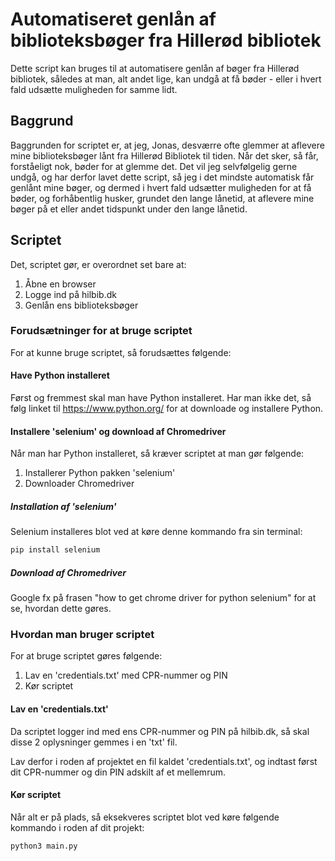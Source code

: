 # Automatiseret genlån af biblioteksbøger fra Hillerød bibliotek
Dette script kan bruges til at automatisere genlån af bøger fra Hillerød bibliotek, således at man, alt andet lige, kan undgå at få bøder - eller i hvert fald udsætte muligheden for samme lidt.

## Baggrund
Baggrunden for scriptet er, at jeg, Jonas, desværre ofte glemmer at aflevere mine biblioteksbøger lånt fra Hillerød Bibliotek til tiden. Når det sker, så får, forståeligt nok, bøder for at glemme det. Det vil jeg selvfølgelig gerne undgå, og har derfor lavet dette script, så jeg i det mindste automatisk får genlånt mine bøger, og dermed i hvert fald udsætter muligheden for at få bøder, og forhåbentlig husker, grundet den lange lånetid, at aflevere mine bøger på et eller andet tidspunkt under den lange lånetid.

## Scriptet
Det, scriptet gør, er overordnet set bare at:
1. Åbne en browser
2. Logge ind på hilbib.dk
3. Genlån ens biblioteksbøger

### Forudsætninger for at bruge scriptet
For at kunne bruge scriptet, så forudsættes følgende:

#### Have Python installeret
Først og fremmest skal man have Python installeret. Har man ikke det, så følg linket til https://www.python.org/ for at downloade og installere Python.

#### Installere 'selenium' og download af Chromedriver
Når man har Python installeret, så kræver scriptet at man gør følgende:
1. Installerer Python pakken 'selenium'
2. Downloader Chromedriver

##### Installation af 'selenium'
Selenium installeres blot ved at køre denne kommando fra sin terminal:
```bash
pip install selenium
```

##### Download af Chromedriver
Google fx på frasen "how to get chrome driver for python selenium" for at se, hvordan dette gøres.

### Hvordan man bruger scriptet
For at bruge scriptet gøres følgende:
1. Lav en 'credentials.txt' med CPR-nummer og PIN
2. Kør scriptet

#### Lav en 'credentials.txt'
Da scriptet logger ind med ens CPR-nummer og PIN på hilbib.dk, så skal disse 2 oplysninger gemmes i en 'txt' fil.

Lav derfor i roden af projektet en fil kaldet 'credentials.txt', og indtast først dit CPR-nummer og din PIN adskilt af et mellemrum.

#### Kør scriptet
Når alt er på plads, så eksekveres scriptet blot ved køre følgende kommando i roden af dit projekt:
```bash
python3 main.py
```
